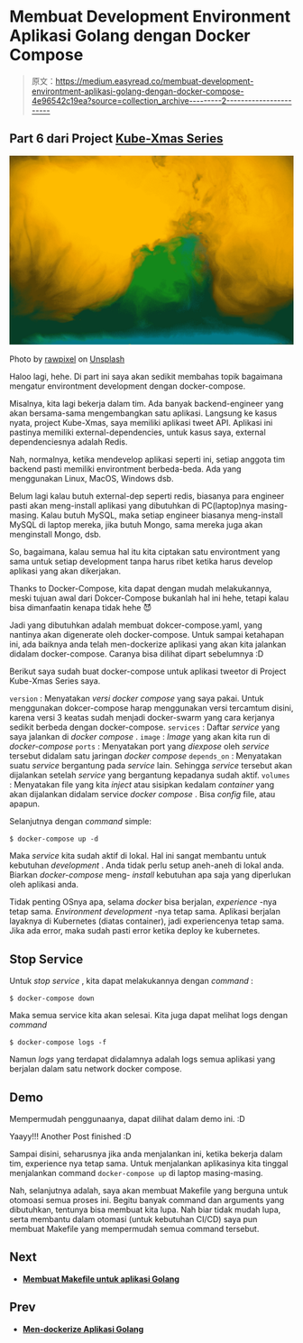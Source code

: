 # Membuat Development Environment Aplikasi Golang dengan Docker Compose

> 原文：<https://medium.easyread.co/membuat-development-environtment-aplikasi-golang-dengan-docker-compose-4e96542c19ea?source=collection_archive---------2----------------------->

## Part 6 dari Project [Kube-Xmas Series](https://medium.com/easyread/christmas-tale-of-sofware-engineer-project-kube-xmas-9167ebca70d2)

![](img/7d6dba01403374b0bf0120a27beef3e5.png)

Photo by [rawpixel](https://unsplash.com/@rawpixel?utm_source=medium&utm_medium=referral) on [Unsplash](https://unsplash.com?utm_source=medium&utm_medium=referral)

Haloo lagi, hehe. Di part ini saya akan sedikit membahas topik bagaimana mengatur environtment development dengan docker-compose.

Misalnya, kita lagi bekerja dalam tim. Ada banyak backend-engineer yang akan bersama-sama mengembangkan satu aplikasi. Langsung ke kasus nyata, project Kube-Xmas, saya memiliki aplikasi tweet API. Aplikasi ini pastinya memiliki external-dependencies, untuk kasus saya, external dependenciesnya adalah Redis.

Nah, normalnya, ketika mendevelop aplikasi seperti ini, setiap anggota tim backend pasti memiliki environtment berbeda-beda. Ada yang menggunakan Linux, MacOS, Windows dsb.

Belum lagi kalau butuh external-dep seperti redis, biasanya para engineer pasti akan meng-install aplikasi yang dibutuhkan di PC(laptop)nya masing-masing. Kalau butuh MySQL, maka setiap engineer biasanya meng-install MySQL di laptop mereka, jika butuh Mongo, sama mereka juga akan menginstall Mongo, dsb.

So, bagaimana, kalau semua hal itu kita ciptakan satu environtment yang sama untuk setiap development tanpa harus ribet ketika harus develop aplikasi yang akan dikerjakan.

Thanks to Docker-Compose, kita dapat dengan mudah melakukannya, meski tujuan awal dari Dokcer-Compose bukanlah hal ini hehe, tetapi kalau bisa dimanfaatin kenapa tidak hehe 😈

Jadi yang dibutuhkan adalah membuat dokcer-compose.yaml, yang nantinya akan digenerate oleh docker-compose. Untuk sampai ketahapan ini, ada baiknya anda telah men-dockerize aplikasi yang akan kita jalankan didalam docker-compose. Caranya bisa dilihat dipart sebelumnya :D

Berikut saya sudah buat docker-compose untuk aplikasi tweetor di Project Kube-Xmas Series saya.

`version` : Menyatakan *versi docker compose* yang saya pakai. Untuk menggunakan dokcer-compose harap menggunakan versi tercamtum disini, karena versi 3 keatas sudah menjadi docker-swarm yang cara kerjanya sedikit berbeda dengan docker-compose.
`services` : Daftar *service* yang saya jalankan di *docker compose* .
`image` : *Image* yang akan kita run di *docker-compose*
`ports` : Menyatakan port yang *diexpose* oleh *service* tersebut didalam satu jaringan *docker compose*
`depends_on` : Menyatakan suatu *service* bergantung pada *service* lain. Sehingga *service* tersebut akan dijalankan setelah *service* yang bergantung kepadanya sudah aktif.
`volumes` : Menyatakan file yang kita *inject* atau sisipkan kedalam *container* yang akan dijalankan didalam service *docker compose* . Bisa *config* file, atau apapun.

Selanjutnya dengan *command* simple:

```
$ docker-compose up -d
```

Maka *service* kita sudah aktif di lokal. Hal ini sangat membantu untuk kebutuhan *development* . Anda tidak perlu setup aneh-aneh di lokal anda. Biarkan *docker-compose* meng- *install* kebutuhan apa saja yang diperlukan oleh aplikasi anda.

Tidak penting OSnya apa, selama *docker* bisa berjalan, *experience* -nya tetap sama. *Environment development* -nya tetap sama. Aplikasi berjalan layaknya di Kubernetes (diatas container), jadi experiencenya tetap sama. Jika ada error, maka sudah pasti error ketika deploy ke kubernetes.

## Stop Service

Untuk *stop service* , kita dapat melakukannya dengan *command* :

```
$ docker-compose down
```

Maka semua service kita akan selesai. Kita juga dapat melihat logs dengan *command*

```
$ docker-compose logs -f
```

Namun *logs* yang terdapat didalamnya adalah logs semua aplikasi yang berjalan dalam satu network docker compose.

## Demo

Mempermudah penggunaanya, dapat dilihat dalam demo ini. :D

Yaayy!!! Another Post finished :D

Sampai disini, seharusnya jika anda menjalankan ini, ketika bekerja dalam tim, experience nya tetap sama. Untuk menjalankan aplikasinya kita tinggal menjalankan command `docker-compose up` di laptop masing-masing.

Nah, selanjutnya adalah, saya akan membuat Makefile yang berguna untuk otomoasi semua proses ini. Begitu banyak command dan arguments yang dibutuhkan, tentunya bisa membuat kita lupa. Nah biar tidak mudah lupa, serta membantu dalam otomasi (untuk kebutuhan CI/CD) saya pun membuat Makefile yang mempermudah semua command tersebut.

## Next

*   [**Membuat Makefile untuk aplikasi Golang**](https://medium.com/easyread/membuat-makefile-untuk-aplikasi-golang-5c2d19122b13)

## Prev

*   [**Men-dockerize Aplikasi Golang**](https://medium.com/easyread/men-dockerize-aplikasi-golang-9c32959c657e)